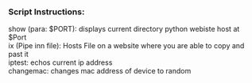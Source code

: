 ###  Script Instructions:  
show (para: $PORT): displays current directory python webiste host at $Port  
ix (Pipe inn file): Hosts File on a website where you are able to copy
and past it   
iptest: echos current ip address  
changemac: changes mac address of device to random   

